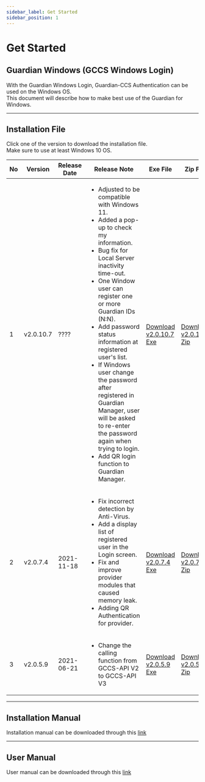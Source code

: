 ```yaml
---
sidebar_label: Get Started
sidebar_position: 1
---
```

# Get Started

## Guardian Windows (GCCS Windows Login)
With the Guardian Windows Login, Guardian-CCS Authentication can be used on the Windows OS.  
This document will describe how to make best use of the Guardian for Windows.

---

## Installation File

Click one of the version to download the installation file.   
Make sure to use at least Windows 10 OS.   

|No|Version|Release Date |Release Note |Exe File|Zip File|
|---|---|---|---|---|---|
|1|v2.0.10.7| ???? |<ul><li>Adjusted to be compatible with Windows 11.</li><li>Added a pop-up to check my information.</li><li>Bug fix for Local Server inactivity time-out.</li><li> One Window user can register one or more Guardian IDs (N:N).</li><li>Add password status information at registered user's list.</li><li>If Windows user change the password after registered in Guardian Manager, user will be asked to re-enter the password again when trying to login.</li><li>Add QR login function to Guardian Manager.</li></ul>|[Download v2.0.10.7 Exe](https://updates.fnsvalue.co.kr/GFW/Installer/Guardian_Setup_v2.0.5.9.exe)| [Download v2.0.10.7 Zip](https://updates.fnsvalue.co.kr/GFW/Installer/Guardian_Setup_v2.0.5.9.zip)|
|2|v2.0.7.4| 2021-11-18 | <ul><li>Fix incorrect detection by Anti-Virus.</li><li>Add a display list of registered user in the Login screen.</li><li>Fix and improve provider modules that caused memory leak.</li><li>Adding QR Authentication for provider.</li></ul> | [Download v2.0.7.4 Exe](https://updates.fnsvalue.co.kr/GFW/Installer/Guardian_Setup_v2.0.5.9.exe)| [Download v2.0.7.4 Zip](https://updates.fnsvalue.co.kr/GFW/Installer/Guardian_Setup_v2.0.5.9.zip)|
|3|v2.0.5.9| 2021-06-21 | <ul><li>Change the calling function from GCCS-API V2 to GCCS-API V3</li></ul> | [Download v2.0.5.9 Exe](https://updates.fnsvalue.co.kr/GFW/Installer/Guardian_Setup_v2.0.7.4.exe)| [Download v2.0.5.9 Zip](https://updates.fnsvalue.co.kr/GFW/Installer/Guardian_Setup_v2.0.7.4.exe)|  

---

## Installation Manual

Installation manual can be downloaded through this [link](http://192.168.0.60/GFW/etc/Guardian_Windows_설치_매뉴얼_v1.9.pdf)

---

## User Manual

User manual can be downloaded through this [link](http://192.168.0.60/GFW/etc/Guardian_Windows_사용자_매뉴얼_v1.0.pdf)
